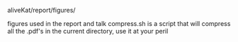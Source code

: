 aliveKat/report/figures/

figures used in the report and talk
compress.sh is a script that will compress all the .pdf's in the current directory, use it at your peril
